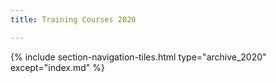 ```yaml
---
title: Training Courses 2020

---
```


{% include section-navigation-tiles.html type="archive_2020" except="index.md" %}
